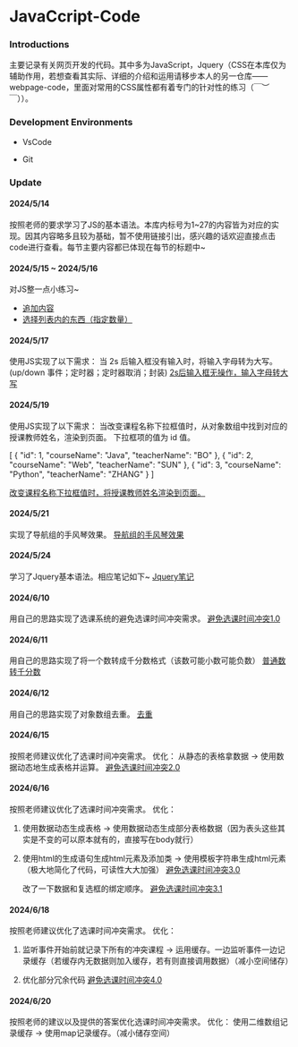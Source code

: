 # JavaCcript-Code

### Introductions

主要记录有关网页开发的代码。其中多为JavaScript，Jquery（CSS在本库仅为辅助作用，若想查看其实际、详细的介绍和运用请移步本人的另一仓库——webpage-code，里面对常用的CSS属性都有着专门的针对性的练习（￣︶￣））。


### Development Environments

- VsCode

- Git

### Update

#### 2024/5/14 

按照老师的要求学习了JS的基本语法。本库内标号为1~27的内容皆为对应的实现。因其内容略多且较为基础，暂不使用链接引出，感兴趣的话欢迎直接点击code进行查看。每节主要内容都已体现在每节的标题中~

#### 2024/5/15 ~ 2024/5/16

对JS整一点小练习~
- [追加内容](./example01-Appends%20the%20input%20content%20to%20the%20list.html)
- [选择列表内的东西（指定数量）](./example02-Select%20a%20specified%20number%20of%20options.html)

#### 2024/5/17

使用JS实现了以下需求：
当 2s 后输入框没有输入时，将输入字母转为大写。(up/down 事件；定时器；定时器取消；封装)
[2s后输入框无操作，输入字母转大写](./homework01.html)

#### 2024/5/19

使用JS实现了以下需求：
当改变课程名称下拉框值时，从对象数组中找到对应的授课教师姓名，渲染到页面。
下拉框项的值为 id 值。

[
  { "id": 1, "courseName": "Java", "teacherName": "BO" },
  { "id": 2, "courseName": "Web", "teacherName": "SUN" },
  { "id": 3, "courseName": "Python", "teacherName": "ZHANG" }
]

[改变课程名称下拉框值时，将授课教师姓名渲染到页面。](./homework02.html)

#### 2024/5/21

实现了导航组的手风琴效果。
[导航组的手风琴效果](./homework03.html)


#### 2024/5/24

学习了Jquery基本语法。相应笔记如下~
[Jquery笔记](../js-notes.md)

#### 2024/6/10

用自己的思路实现了选课系统的避免选课时间冲突需求。
[避免选课时间冲突1.0](./homework04-Avoid%20scheduling%20conflicts.html)

#### 2024/6/11

用自己的思路实现了将一个数转成千分数格式（该数可能小数可能负数）
[普通数转千分数](./homework05.html)

#### 2024/6/12

用自己的思路实现了对象数组去重。
[去重](./homework06.html)

#### 2024/6/15

按照老师建议优化了选课时间冲突需求。
优化：
从静态的表格拿数据 -> 使用数据动态地生成表格并运算。
[避免选课时间冲突2.0](./homework04-modified2.0.html)

#### 2024/6/16

按照老师建议优化了选课时间冲突需求。
优化：
1. 使用数据动态生成表格 -> 使用数据动态生成部分表格数据（因为表头这些其实是不变的可以原本就有的，直接写在body就行）
   
2. 使用html的生成语句生成html元素及添加类 -> 使用模板字符串生成html元素（极大地简化了代码，可读性大大加强）
[避免选课时间冲突3.0](./homework04-modified3.0.html)

   改了一下数据和复选框的绑定顺序。
[避免选课时间冲突3.1](./homework04-modified3.1.html)

#### 2024/6/18

按照老师建议优化了选课时间冲突需求。
优化：
1. 监听事件开始前就记录下所有的冲突课程 -> 运用缓存。一边监听事件一边记录缓存（若缓存内无数据则加入缓存，若有则直接调用数据）（减小空间储存）

2. 优化部分冗余代码
[避免选课时间冲突4.0](./homework04-modified4.0.html)

#### 2024/6/20

按照老师的建议以及提供的答案优化选课时间冲突需求。
优化：
使用二维数组记录缓存 -> 使用map记录缓存。（减小储存空间）














